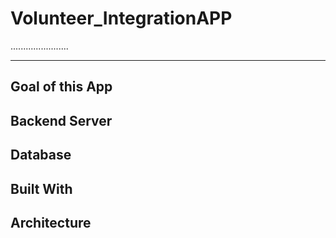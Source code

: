 # Volunteer_IntegrationAPP

.......................
***

## Goal of this App

## Backend Server

## Database

## Built With

## Architecture
